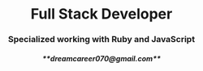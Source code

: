 <h1 align="center">Full Stack Developer</h1>
<h3 align="center">Specialized working with Ruby and JavaScript</h3>
<h5 align="center">**dreamcareer070@gmail.com**</h5>
